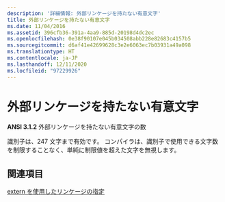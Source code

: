 ```yaml
---
description: '詳細情報: 外部リンケージを持たない有意文字'
title: 外部リンケージを持たない有意文字
ms.date: 11/04/2016
ms.assetid: 396cfb36-391a-4aa9-885d-20198d4dc2ec
ms.openlocfilehash: 0e38f90107e045b034508abb228e82683c4157b5
ms.sourcegitcommit: d6af41e42699628c3e2e6063ec7b03931a49a098
ms.translationtype: HT
ms.contentlocale: ja-JP
ms.lasthandoff: 12/11/2020
ms.locfileid: "97229926"
---
```

# <a name="significant-characters-without-external-linkage"></a>外部リンケージを持たない有意文字

**ANSI 3.1.2** 外部リンケージを持たない有意文字の数

識別子は、247 文字まで有効です。 コンパイラは、識別子で使用できる文字数を制限することなく、単純に制限値を超えた文字を無視します。

## <a name="see-also"></a>関連項目

[extern を使用したリンケージの指定](../cpp/extern-cpp.md)
